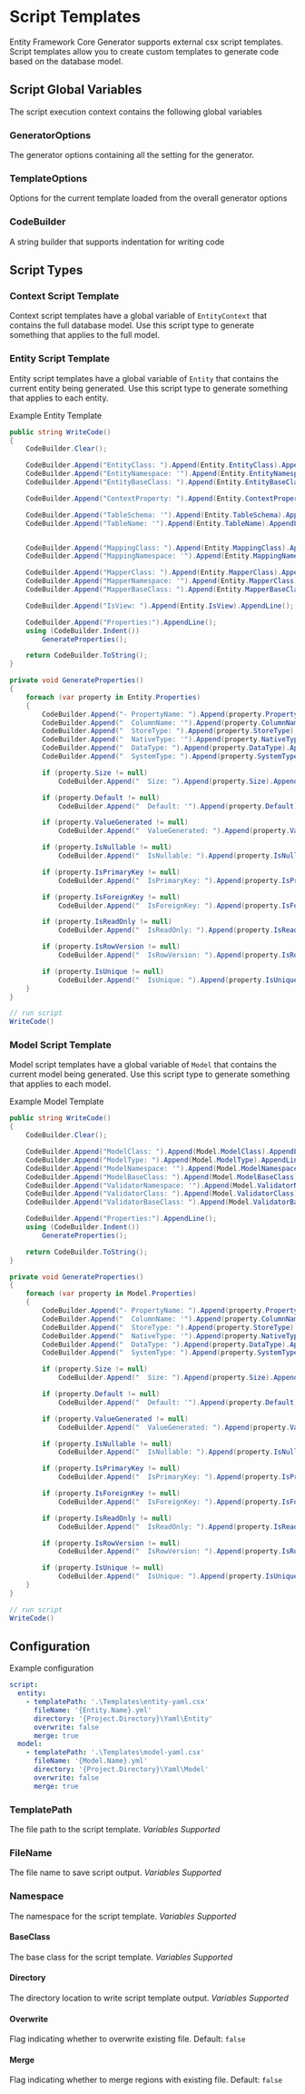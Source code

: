 # Script Templates

Entity Framework Core Generator supports external csx script templates.  Script templates allow you to create custom templates to generate code based on the database model.

## Script Global Variables

The script execution context contains the following global variables

### GeneratorOptions

The generator options containing all the setting for the generator.

### TemplateOptions

Options for the current template loaded from the overall generator options

### CodeBuilder

A string builder that supports indentation for writing code

## Script Types

### Context Script Template

Context script templates have a global variable of `EntityContext` that contains the full database model.  Use this script type to generate something that applies to the full model.

### Entity Script Template

Entity script templates have a global variable of `Entity` that contains the current entity being generated.  Use this script type to generate something that applies to each entity.

Example Entity Template

```c#
public string WriteCode()
{
    CodeBuilder.Clear();

    CodeBuilder.Append("EntityClass: ").Append(Entity.EntityClass).AppendLine();
    CodeBuilder.Append("EntityNamespace: '").Append(Entity.EntityNamespace).AppendLine("'");
    CodeBuilder.Append("EntityBaseClass: ").Append(Entity.EntityBaseClass).AppendLine();

    CodeBuilder.Append("ContextProperty: ").Append(Entity.ContextProperty).AppendLine();

    CodeBuilder.Append("TableSchema: '").Append(Entity.TableSchema).AppendLine("'");
    CodeBuilder.Append("TableName: '").Append(Entity.TableName).AppendLine("'");


    CodeBuilder.Append("MappingClass: ").Append(Entity.MappingClass).AppendLine();
    CodeBuilder.Append("MappingNamespace: '").Append(Entity.MappingNamespace).AppendLine("'");

    CodeBuilder.Append("MapperClass: ").Append(Entity.MapperClass).AppendLine();
    CodeBuilder.Append("MapperNamespace: '").Append(Entity.MapperClass).AppendLine("'");
    CodeBuilder.Append("MapperBaseClass: ").Append(Entity.MapperBaseClass).AppendLine();

    CodeBuilder.Append("IsView: ").Append(Entity.IsView).AppendLine();

    CodeBuilder.Append("Properties:").AppendLine();
    using (CodeBuilder.Indent())
        GenerateProperties();

    return CodeBuilder.ToString();
}

private void GenerateProperties()
{
    foreach (var property in Entity.Properties)
    {
        CodeBuilder.Append("- PropertyName: ").Append(property.PropertyName).AppendLine();
        CodeBuilder.Append("  ColumnName: '").Append(property.ColumnName).AppendLine("'");
        CodeBuilder.Append("  StoreType: ").Append(property.StoreType).AppendLine();
        CodeBuilder.Append("  NativeType: '").Append(property.NativeType).AppendLine("'");
        CodeBuilder.Append("  DataType: ").Append(property.DataType).AppendLine();
        CodeBuilder.Append("  SystemType: ").Append(property.SystemType.Name).AppendLine();

        if (property.Size != null)
            CodeBuilder.Append("  Size: ").Append(property.Size).AppendLine();

        if (property.Default != null)
            CodeBuilder.Append("  Default: '").Append(property.Default).AppendLine("'");

        if (property.ValueGenerated != null)
            CodeBuilder.Append("  ValueGenerated: ").Append(property.ValueGenerated).AppendLine();

        if (property.IsNullable != null)
            CodeBuilder.Append("  IsNullable: ").Append(property.IsNullable).AppendLine();

        if (property.IsPrimaryKey != null)
            CodeBuilder.Append("  IsPrimaryKey: ").Append(property.IsPrimaryKey).AppendLine();

        if (property.IsForeignKey != null)
            CodeBuilder.Append("  IsForeignKey: ").Append(property.IsForeignKey).AppendLine();

        if (property.IsReadOnly != null)
            CodeBuilder.Append("  IsReadOnly: ").Append(property.IsReadOnly).AppendLine();

        if (property.IsRowVersion != null)
            CodeBuilder.Append("  IsRowVersion: ").Append(property.IsRowVersion).AppendLine();

        if (property.IsUnique != null)
            CodeBuilder.Append("  IsUnique: ").Append(property.IsUnique).AppendLine();
    }
}

// run script
WriteCode()
```

### Model Script Template

Model script templates have a global variable of `Model` that contains the current model being generated.  Use this script type to generate something that applies to each model.

Example Model Template

```c#
public string WriteCode()
{
    CodeBuilder.Clear();

    CodeBuilder.Append("ModelClass: ").Append(Model.ModelClass).AppendLine();
    CodeBuilder.Append("ModelType: ").Append(Model.ModelType).AppendLine();
    CodeBuilder.Append("ModelNamespace: '").Append(Model.ModelNamespace).AppendLine("'");
    CodeBuilder.Append("ModelBaseClass: ").Append(Model.ModelBaseClass).AppendLine();
    CodeBuilder.Append("ValidatorNamespace: '").Append(Model.ValidatorNamespace).AppendLine("'");
    CodeBuilder.Append("ValidatorClass: ").Append(Model.ValidatorClass).AppendLine();
    CodeBuilder.Append("ValidatorBaseClass: ").Append(Model.ValidatorBaseClass).AppendLine();

    CodeBuilder.Append("Properties:").AppendLine();
    using (CodeBuilder.Indent())
        GenerateProperties();

    return CodeBuilder.ToString();
}

private void GenerateProperties()
{
    foreach (var property in Model.Properties)
    {
        CodeBuilder.Append("- PropertyName: ").Append(property.PropertyName).AppendLine();
        CodeBuilder.Append("  ColumnName: '").Append(property.ColumnName).AppendLine("'");
        CodeBuilder.Append("  StoreType: ").Append(property.StoreType).AppendLine();
        CodeBuilder.Append("  NativeType: '").Append(property.NativeType).AppendLine("'");
        CodeBuilder.Append("  DataType: ").Append(property.DataType).AppendLine();
        CodeBuilder.Append("  SystemType: ").Append(property.SystemType.Name).AppendLine();

        if (property.Size != null)
            CodeBuilder.Append("  Size: ").Append(property.Size).AppendLine();

        if (property.Default != null)
            CodeBuilder.Append("  Default: '").Append(property.Default).AppendLine("'");

        if (property.ValueGenerated != null)
            CodeBuilder.Append("  ValueGenerated: ").Append(property.ValueGenerated).AppendLine();

        if (property.IsNullable != null)
            CodeBuilder.Append("  IsNullable: ").Append(property.IsNullable).AppendLine();

        if (property.IsPrimaryKey != null)
            CodeBuilder.Append("  IsPrimaryKey: ").Append(property.IsPrimaryKey).AppendLine();

        if (property.IsForeignKey != null)
            CodeBuilder.Append("  IsForeignKey: ").Append(property.IsForeignKey).AppendLine();

        if (property.IsReadOnly != null)
            CodeBuilder.Append("  IsReadOnly: ").Append(property.IsReadOnly).AppendLine();

        if (property.IsRowVersion != null)
            CodeBuilder.Append("  IsRowVersion: ").Append(property.IsRowVersion).AppendLine();

        if (property.IsUnique != null)
            CodeBuilder.Append("  IsUnique: ").Append(property.IsUnique).AppendLine();
    }
}

// run script
WriteCode()
```

## Configuration

Example configuration

```YAML
script:
  entity:
    - templatePath: '.\Templates\entity-yaml.csx'
      fileName: '{Entity.Name}.yml'
      directory: '{Project.Directory}\Yaml\Entity'
      overwrite: false
      merge: true
  model:
    - templatePath: '.\Templates\model-yaml.csx'
      fileName: '{Model.Name}.yml'
      directory: '{Project.Directory}\Yaml\Model'
      overwrite: false
      merge: true
```

### TemplatePath

The file path to the script template. *Variables Supported*

### FileName

The file name to save script output. *Variables Supported*

### Namespace

The namespace for the script template. *Variables Supported*

#### BaseClass

The base class for the script template.  *Variables Supported*

#### Directory

The directory location to write script template output. *Variables Supported*

#### Overwrite

Flag indicating whether to overwrite existing file. Default: `false`

#### Merge

Flag indicating whether to merge regions with existing file. Default: `false`
